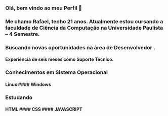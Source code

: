 ### Olá, bem vindo ao meu Perfil 👋
### Me chamo Rafael, tenho 21 anos. Atualmente estou cursando a faculdade de Ciência da Computação na Universidade Paulista – 4 Semestre. 
### Buscando novas oportunidades na área de Desenvolvedor . 

#### Experiência de seis meses como Suporte Técnico. 

### Conhecimentos em Sistema Operacional

#### Linux #### Windows 

### Estudando 

#### HTML #### CSS #### JAVASCRIPT 
